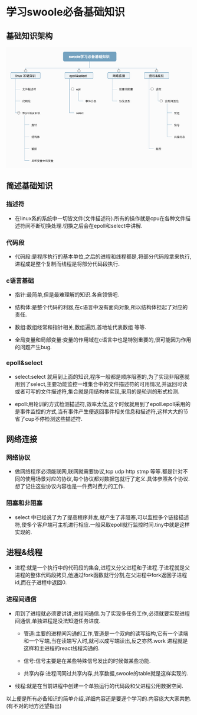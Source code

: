 # 学习swoole必备基础知识

## 基础知识架构

![Image5](../static/image/swoole学习必备基础知识.png "知识结构")

## 简述基础知识

### 描述符

* 在linux系的系统中一切皆文件(文件描述符).所有的操作就是cpu在各种文件描述符间不断切换处理.切换之后会在epoll和select中讲解.

### 代码段

* 代码段:是程序执行的基本单位,之后的进程和线程都是,将部分代码段拿来执行,进程成是整个复制而线程是将部分代码段执行.

### c语言基础

* 指针:最简单,但是最难理解的知识.各自领悟吧.

* 结构体:是整个代码的利器,在c语言中没有面向对象,所以结构体担起了对应的责任.

* 数组:数组经常和指针相关,数组遍历,首地址代表数组 等等.

* 全局变量和局部变量:变量的作用域在c语言中也是特别重要的,很可能因为作用的问题产生bug.

### epoll&select

* select:select 就用到上面的知识,程序一般都是顺序阻塞的,为了实现非阻塞就用到了select,主要功能监控一堆集合中的文件描述符的可用情况,并返回可读或者可写的文件描述符,集合就是用结构体实现,采用的是轮训的形式检测.

* epoll:用轮训的方式检测描述符,效率太低,这个时候就用到了epoll.epoll采用的是事件监控的方式,当有事件产生便返回事件相关信息和描述符,这样大大的节省了cup不停检测这些描述符.

## 网络连接

### 网络协议

* 做网络程序必须能联网,联网就需要协议,tcp udp http stmp 等等.都是针对不同的使用场景对应的协议,每个协议都对数据包就行了定义.具体参照各个协议.想了记住这些协议内容也是一件费时费力的工作.

### 阻塞和非阻塞

* select 中已经说了为了提高程序并发,就产生了非阻塞,可以监控多个链接描述符,使多个客户端可主机进行相应.一般采取epoll就行监控时间.tiny中就是这样实现的.

## 进程&线程

* 进程:就是一个执行中的代码段的集合,进程又分父进程和子进程.子进程就是父进程的整体代码段拷贝,他通过fork函数就行分割,在父进程中fork返回子进程id,而在子进程中返回0.

### 进程间通信

* 用到了进程就必须要讲讲,进程间通信.为了实现多任务工作,必须就要实现进程间通信,单独进程是没法知道任务进度.

    * 管道:主要的进程间沟通的工作,管道是一个双向的读写结构,它有一个读端和一个写端,当在读端写入时,就可以成写端读出,反之亦然.work 进程就是这样和主进程的react线程沟通的.

    * 信号:信号主要是在某些特殊信号发出的时候做某些功能.

    * 共享内存:进程间同过共享内存,共享数据,swoole的table就是这样实现的.

* 线程:就是在当前进程中创建一个单独运行的代码段和父进程公用数据空间.

以上便是所有必备知识的简单介绍,详细内容还是要逐个学习的.内容庞大大家共勉.(有不对的地方还望指出)